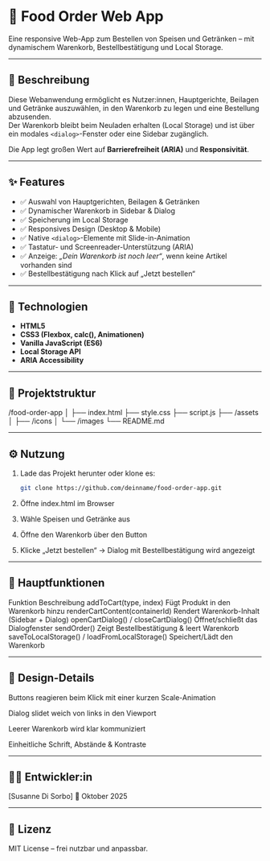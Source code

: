 # 🍔 Food Order Web App

Eine responsive Web-App zum Bestellen von Speisen und Getränken – mit dynamischem Warenkorb, Bestellbestätigung und Local Storage.

---

## 📖 Beschreibung

Diese Webanwendung ermöglicht es Nutzer:innen, Hauptgerichte, Beilagen und Getränke auszuwählen, in den Warenkorb zu legen und eine Bestellung abzusenden.  
Der Warenkorb bleibt beim Neuladen erhalten (Local Storage) und ist über ein modales `<dialog>`-Fenster oder eine Sidebar zugänglich.

Die App legt großen Wert auf **Barrierefreiheit (ARIA)** und **Responsivität**.

---

## ✨ Features

- ✅ Auswahl von Hauptgerichten, Beilagen & Getränken  
- ✅ Dynamischer Warenkorb in Sidebar & Dialog  
- ✅ Speicherung im Local Storage  
- ✅ Responsives Design (Desktop & Mobile)  
- ✅ Native `<dialog>`-Elemente mit Slide-in-Animation  
- ✅ Tastatur- und Screenreader-Unterstützung (ARIA)  
- ✅ Anzeige: *„Dein Warenkorb ist noch leer“*, wenn keine Artikel vorhanden sind  
- ✅ Bestellbestätigung nach Klick auf „Jetzt bestellen“  

---

## 🧱 Technologien

- **HTML5**  
- **CSS3 (Flexbox, calc(), Animationen)**  
- **Vanilla JavaScript (ES6)**  
- **Local Storage API**  
- **ARIA Accessibility**

---

## 📂 Projektstruktur

/food-order-app
│
├── index.html
├── style.css
├── script.js
├── /assets
│ ├── /icons
│ └── /images
└── README.md


---

## ⚙️ Nutzung

1. Lade das Projekt herunter oder klone es:
   ```bash
   git clone https://github.com/deinname/food-order-app.git
2. Öffne index.html im Browser

3. Wähle Speisen und Getränke aus

4. Öffne den Warenkorb über den Button

5. Klicke „Jetzt bestellen“ → Dialog mit Bestellbestätigung wird angezeigt

---

## 🧩 Hauptfunktionen

Funktion	Beschreibung
addToCart(type, index)	Fügt Produkt in den Warenkorb hinzu
renderCartContent(containerId)	Rendert Warenkorb-Inhalt (Sidebar + Dialog)
openCartDialog() / closeCartDialog()	Öffnet/schließt das Dialogfenster
sendOrder()	Zeigt Bestellbestätigung & leert Warenkorb
saveToLocalStorage() / loadFromLocalStorage()	Speichert/Lädt den Warenkorb

---

## 🎨 Design-Details

Buttons reagieren beim Klick mit einer kurzen Scale-Animation

Dialog slidet weich von links in den Viewport

Leerer Warenkorb wird klar kommuniziert

Einheitliche Schrift, Abstände & Kontraste

---

## 👩‍💻 Entwickler:in

[Susanne Di Sorbo]
📅 Oktober 2025

---

## 📜 Lizenz

MIT License – frei nutzbar und anpassbar.